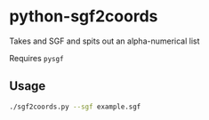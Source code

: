 # python-sgf2coords
Takes and SGF and spits out an alpha-numerical list

Requires `pysgf`

## Usage

```bash
./sgf2coords.py --sgf example.sgf
```